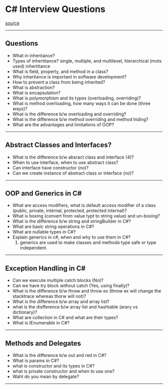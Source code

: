 # C# Interview Questions
[source](https://www.youtube.com/watch?v=Bai9_LSZfAI&ab_channel=InterviewHappy)

--- ---

## Questions

- What in inheritance?
- Types of inhertitance? single, multiple, and multilevel, hierarchical (mots used) inhertitance
- What is field, property, and method in a class?
- Why inheritance is important in software development?
- How to prevent a class from being inherited?
- What is abstraction?
- What is encapsulation?
- What is polymorphism and its types (overloading, overriding)?
- What is method overloading, how many ways it can be done (three ways)?
- What is the difference b/w overloading and overriding?
- What is the difference b/w method overriding and method hiding?
- What are the advantages and limitations of OOP?

--- ---

## Abstract Classes and Interfaces?

- What is the difference b/w absract class and interface (4)?
- When to use interface, when to use abstract class?
- Can interface have constructor (no)?
- Can we create instance of abstract class or interface (no)?

--- ---

## OOP and Generics in C#

- What are access modifiers, what is default access modifier of a class (public, private, internal, protected, protected internal)?
- What is boxing (convert from value typt to string value) and un-boxing?
- What is the difference b/w string and stringBuilder in C#?
- What are basic string operations in C#?
- What are nullable types in C#?
- Explain generics in c#, when and why to use them in C#?
    1. generics are used to make classes and methods type safe or type independent. 

--- ---

## Exception Handling in C#

- Can we execute multiple catch blocks (No)?
- Can we have try block without catch (Yes, using finally)?
- What is the difference b/w throw and throw ex (throw ex will change the stacktrace whereas thorw will not)?
- What is the difference b/w array and array list?
- what is the disfference b/w array list and hashtable (arary vs dictionary)?
- What are collection in C# and what are their types?
- What is IEnumerable in C#?

--- ---

## Methods and Delegates

- What is the difference b/w out and red in C#?
- What is params in C#?
- what is constructor and its types in C#?
- what is private constructor and when to use one?
- Waht do you mean by delegate?

--- ---